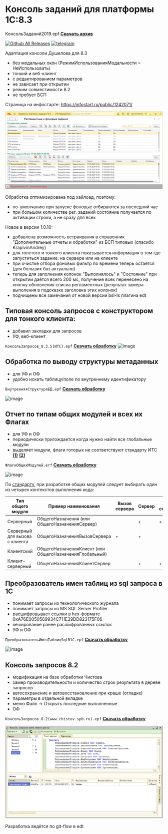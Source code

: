 # Консоль заданий для платформы 1С:8.3 

КонсольЗаданий2019.epf __[Скачать архив](https://github.com/kuzyara/JobsConsole2019.epf/releases/latest/download/JobsConsole2019.zip)__

[![Github All Releases](https://img.shields.io/github/downloads/kuzyara/JobsConsole2019.epf/total.svg)]() [![telegram](https://patrolavia.github.io/telegram-badge/chat.png)](https://teleg.run/KuzNikAl)

Адаптация консоли Душелова для 8.3
* без модальных окон (РежимИспользованияМодальности = НеИспользовать)
* тонкий и веб-клиент
* с редактированием параметров
* не зависает при открытии
* режим совместимости 8.2
* не требует БСП

Страница на инфостарте: https://infostart.ru/public/1242071/

![image](Main/JobConsole2019.gif?raw=true)

Обработка оптимизирована под хайлоад, поэтому:
* по-умолчанию при запуске фоновые отбираются за последний час
* при большом количестве рег. заданий состояние получается по активации строки, а не сразу для всех

Новое в версии 1.0.10:
* добавлена возможность встраивания в справочник "Дополнительные отчеты и обработки" из БСП типовых (спасибо KrapivinAndrey)
* для толстого и тонкого клиента показывается информация о том где запуститься задание: на сервере или на клиенте
* при очистке отбора фоновых фильтр по времени теперь остаётся (для больших баз актуально)
* теперь для заполнения колонок "Выполнялось" и "Состояние" при открытии даётся всего 200 мс, получение всех перенесено на кнопку обновления списка регламентных (результат замера выполения в подсказке заголовка этих колонок)
* подчищены все замечания от новой версии bsl-ls плагина edt

## Типовая консоль запросов с конструктором для тонкого клиента:
* добавил закладки для запросов
* УФ, веб-клиент

`КонсольЗапросов_8.3.5(ИТС).epf` __[Скачать обработку](https://github.com/kuzyara/JobsConsole2019.epf/raw/master/Обработки/КонсольЗапросов_8.3.5(ИТС).epf)__
![image](https://user-images.githubusercontent.com/2604430/50132733-22f2fb00-02bb-11e9-8f59-a7e9ee058f05.png)

## Обработка по выводу структуры метаданных
* для УФ и ОФ
* удобно искать таблицу/поле по внутреннему идентификатору

`ВнутренняяСтруктураБД.epf` __[Скачать обработку](https://github.com/kuzyara/JobsConsole2019.epf/raw/master/Обработки/ВнутренняяСтруктураБД.epf)__

![image](https://user-images.githubusercontent.com/2604430/62603889-6f15ad00-b929-11e9-8be8-57a7852830f7.png)

## Отчет по типам общих модулей и всех их Флагах
* для УФ и ОФ
* периодически пригождается когда нужно найти все глобальные модули
* выделяет модули, флаги готорых не соответствуют стандарту ИТС __[(1)](https://its.1c.ru/db/v8std/content/469/hdoc)__ __[(2)](https://1c-syntax.github.io/bsl-language-server/diagnostics/CommonModuleInvalidType/)__

`ФлагиОбщихМодулей.erf` __[Скачать обработку](https://github.com/kuzyara/JobsConsole2019.epf/raw/master/Обработки/ФлагиОбщихМодулей.erf)__

![image](https://user-images.githubusercontent.com/2604430/129529252-e7ae88e6-2afd-4638-a7d3-ba26d9470a61.png)

По [стандарту](https://its.1c.ru/db/v8std/content/469/hdoc), при разработке общих модулей следует выбирать один из четырех контекстов выполнения кода:

|Тип общего модуля | Пример наименования | Вызов сервера | Сервер | Внешнее соединение | Клиент(обычное приложение) | Клиент(управляемое приложение)|
| -- | -- | -- | -- | -- | -- | -- |
| Серверный | ОбщегоНазначения (или ОбщегоНазначенияСервер) |   | + | + | + |  
| Серверный для вызова с клиента | ОбщегоНазначенияВызовСервера | + | + |   |   |  
| Клиентский | ОбщегоНазначенияКлиент (или ОбщегоНазначенияГлобальный) |   |   |   | + | +
| Клиент-серверный | ОбщегоНазначенияКлиентСервер |   | + | + | + | +|

## Преобразователь имен таблиц из sql запроса в 1С
* понимает запросы из технологического журнала
* понимает запросы из MS SQL Server Profiler
* расшифровывает ссылки в hex-формате 0xA76E0050569934C711E39DD823175F06
* кеширование ранее расшифрованных ссылок
* УФ и ОФ

`ПреобразовательИменТаблицSqlВ1С.epf` __[Скачать обработку](https://github.com/kuzyara/JobsConsole2019.epf/raw/master/Обработки/ПреобразовательИменТаблицSqlВ1С.epf)__

![image](https://user-images.githubusercontent.com/2604430/129534878-3b10eafd-013e-4196-af25-8ee87392bc7c.png)

## Консоль запросов 8.2
* модификация на базе обработки Чистова
* замер производительности и количество строк результата в дереве запросов
* автосохранение и автовосстановление при краше (отладке)
* параметры в отдельной вкладке
* меню Файл -> Открыть последние выполненные
* ОФ

`КонсольЗапросов_8.2(www.chistov.spb.ru).epf` __[Скачать обработку](https://github.com/kuzyara/JobsConsole2019.epf/raw/master/Обработки/КонсольЗапросов_8.2(www.chistov.spb.ru).epf)__

![image](Main/QueryConcoleScreenshot.png?raw=true)

Разработка ведётся по git-flow в edt
